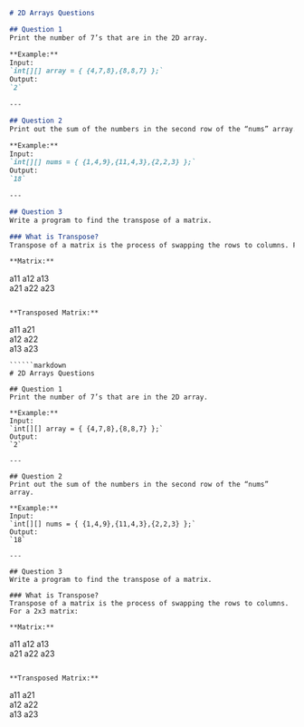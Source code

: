 ```markdown
# 2D Arrays Questions

## Question 1  
Print the number of 7’s that are in the 2D array.

**Example:**  
Input:  
`int[][] array = { {4,7,8},{8,8,7} };`  
Output:  
`2`

---

## Question 2  
Print out the sum of the numbers in the second row of the “nums” array.

**Example:**  
Input:  
`int[][] nums = { {1,4,9},{11,4,3},{2,2,3} };`  
Output:  
`18`

---

## Question 3  
Write a program to find the transpose of a matrix.

### What is Transpose?
Transpose of a matrix is the process of swapping the rows to columns. For a 2x3 matrix:

**Matrix:**  
```
a11    a12    a13  
a21    a22    a23  
```

**Transposed Matrix:**  
```
a11    a21  
a12    a22  
a13    a23  
```
``````markdown
# 2D Arrays Questions

## Question 1  
Print the number of 7’s that are in the 2D array.

**Example:**  
Input:  
`int[][] array = { {4,7,8},{8,8,7} };`  
Output:  
`2`

---

## Question 2  
Print out the sum of the numbers in the second row of the “nums” array.

**Example:**  
Input:  
`int[][] nums = { {1,4,9},{11,4,3},{2,2,3} };`  
Output:  
`18`

---

## Question 3  
Write a program to find the transpose of a matrix.

### What is Transpose?
Transpose of a matrix is the process of swapping the rows to columns. For a 2x3 matrix:

**Matrix:**  
```
a11    a12    a13  
a21    a22    a23  
```

**Transposed Matrix:**  
```
a11    a21  
a12    a22  
a13    a23  
```
```
